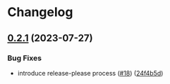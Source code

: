 # Changelog

## [0.2.1](https://github.com/carbynestack/mp-spdz-integration/compare/mp-spdz-integration-v0.2.0...mp-spdz-integration-v0.2.1) (2023-07-27)


### Bug Fixes

* introduce release-please process ([#18](https://github.com/carbynestack/mp-spdz-integration/issues/18)) ([24f4b5d](https://github.com/carbynestack/mp-spdz-integration/commit/24f4b5d242f3871ac95db79b5e4fd10cc517bcbd))
